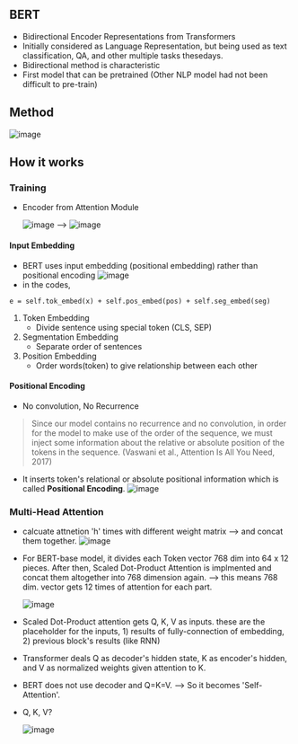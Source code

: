 
## BERT
- Bidirectional Encoder Representations from Transformers
- Initially considered as Language Representation, but being used as text classification, QA, and other multiple tasks thesedays.
- Bidirectional method is characteristic
- First model that can be pretrained (Other NLP model had not been difficult to pre-train)


## Method
![image](https://user-images.githubusercontent.com/32179857/133185023-baf53540-1b02-43f1-9078-e52bd7dd4a96.png)

## How it works

### Training

- Encoder from Attention Module

  ![image](https://user-images.githubusercontent.com/32179857/133193432-1594df85-97a9-4739-8873-19243429589b.png) --> ![image](https://user-images.githubusercontent.com/32179857/133195364-b287b002-6775-4ff4-bb21-0c5f2dd3a7a4.png)

#### Input Embedding
- BERT uses input embedding (positional embedding) rather than positional encoding
    ![image](https://user-images.githubusercontent.com/32179857/133194292-c682f7d7-5c60-4e73-bd06-e61792332ea9.png)
- in the codes,
~~~
e = self.tok_embed(x) + self.pos_embed(pos) + self.seg_embed(seg)
~~~
1. Token Embedding
    - Divide sentence using special token (CLS, SEP)
2. Segmentation Embedding 
    - Separate order of sentences
3. Position Embedding
    - Order words(token) to give relationship between each other
    
#### Positional Encoding
- No convolution, No Recurrence
    
> Since our model contains no recurrence and no convolution, in order for the model to make use of the order of the sequence, we must inject some information about the relative or absolute position of the tokens in the sequence. (Vaswani et al., Attention Is All You Need, 2017)
    
- It inserts token's relational or absolute positional information which is called **Positional Encoding**. 
    ![image](https://user-images.githubusercontent.com/32179857/133193957-37e08746-5bb7-43a6-a76d-336b35e592c4.png)

### Multi-Head Attention
- calcuate attnetion 'h' times with different weight matrix --> and concat them together.
    ![image](https://user-images.githubusercontent.com/32179857/133196614-3ab386d0-37c4-4a56-85f7-cf7837ef5103.png)
- For BERT-base model, it divides each Token vector 768 dim into 64 x 12 pieces. After then, Scaled Dot-Product Attention is implmented and concat them altogether into 768 dimension again. --> this means 768 dim. vector gets 12 times of attention for each part.

    ![image](https://user-images.githubusercontent.com/32179857/133196932-d89bf94a-9922-48f6-a674-50d6534feba6.png)
- Scaled Dot-Product attention gets Q, K, V as inputs. these are the placeholder for the inputs, 1) results of fully-connection of embedding, 2) previous block's results (like RNN) 
- Transformer deals Q as decoder's hidden state, K as encoder's hidden, and V as normalized weights given attention to K.
- BERT does not use decoder and Q=K=V. --> So it becomes 'Self-Attention'.
- Q, K, V?

    ![image](https://user-images.githubusercontent.com/32179857/133197432-68fe943a-dcfe-4848-855c-8a291b018582.png)




